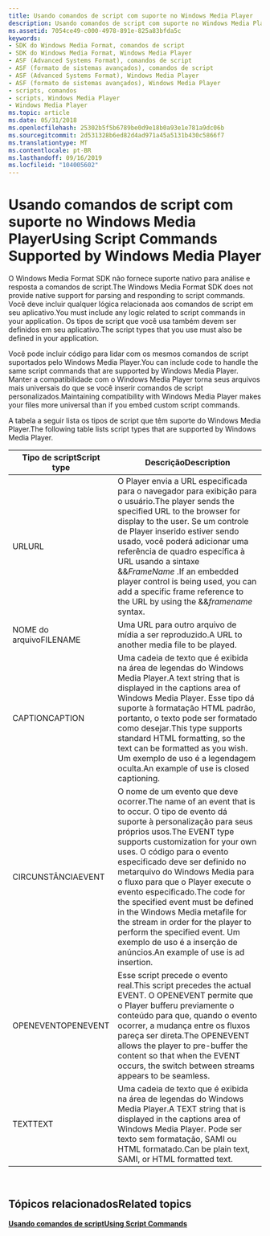 ```yaml
---
title: Usando comandos de script com suporte no Windows Media Player
description: Usando comandos de script com suporte no Windows Media Player
ms.assetid: 7054ce49-c000-4978-891e-825a83bfda5c
keywords:
- SDK do Windows Media Format, comandos de script
- SDK do Windows Media Format, Windows Media Player
- ASF (Advanced Systems Format), comandos de script
- ASF (formato de sistemas avançados), comandos de script
- ASF (Advanced Systems Format), Windows Media Player
- ASF (formato de sistemas avançados), Windows Media Player
- scripts, comandos
- scripts, Windows Media Player
- Windows Media Player
ms.topic: article
ms.date: 05/31/2018
ms.openlocfilehash: 25302b5f5b6789be0d9e18b0a93e1e781a9dc06b
ms.sourcegitcommit: 2d531328b6ed82d4ad971a45a5131b430c5866f7
ms.translationtype: MT
ms.contentlocale: pt-BR
ms.lasthandoff: 09/16/2019
ms.locfileid: "104005602"
---
```

# <a name="using-script-commands-supported-by-windows-media-player"></a><span data-ttu-id="e6cbf-112">Usando comandos de script com suporte no Windows Media Player</span><span class="sxs-lookup"><span data-stu-id="e6cbf-112">Using Script Commands Supported by Windows Media Player</span></span>

<span data-ttu-id="e6cbf-113">O Windows Media Format SDK não fornece suporte nativo para análise e resposta a comandos de script.</span><span class="sxs-lookup"><span data-stu-id="e6cbf-113">The Windows Media Format SDK does not provide native support for parsing and responding to script commands.</span></span> <span data-ttu-id="e6cbf-114">Você deve incluir qualquer lógica relacionada aos comandos de script em seu aplicativo.</span><span class="sxs-lookup"><span data-stu-id="e6cbf-114">You must include any logic related to script commands in your application.</span></span> <span data-ttu-id="e6cbf-115">Os tipos de script que você usa também devem ser definidos em seu aplicativo.</span><span class="sxs-lookup"><span data-stu-id="e6cbf-115">The script types that you use must also be defined in your application.</span></span>

<span data-ttu-id="e6cbf-116">Você pode incluir código para lidar com os mesmos comandos de script suportados pelo Windows Media Player.</span><span class="sxs-lookup"><span data-stu-id="e6cbf-116">You can include code to handle the same script commands that are supported by Windows Media Player.</span></span> <span data-ttu-id="e6cbf-117">Manter a compatibilidade com o Windows Media Player torna seus arquivos mais universais do que se você inserir comandos de script personalizados.</span><span class="sxs-lookup"><span data-stu-id="e6cbf-117">Maintaining compatibility with Windows Media Player makes your files more universal than if you embed custom script commands.</span></span>

<span data-ttu-id="e6cbf-118">A tabela a seguir lista os tipos de script que têm suporte do Windows Media Player.</span><span class="sxs-lookup"><span data-stu-id="e6cbf-118">The following table lists script types that are supported by Windows Media Player.</span></span>



| <span data-ttu-id="e6cbf-119">Tipo de script</span><span class="sxs-lookup"><span data-stu-id="e6cbf-119">Script type</span></span> | <span data-ttu-id="e6cbf-120">Descrição</span><span class="sxs-lookup"><span data-stu-id="e6cbf-120">Description</span></span>                                                                                                                                                                                                                                                                              |
|-------------|------------------------------------------------------------------------------------------------------------------------------------------------------------------------------------------------------------------------------------------------------------------------------------------|
| <span data-ttu-id="e6cbf-121">URL</span><span class="sxs-lookup"><span data-stu-id="e6cbf-121">URL</span></span>         | <span data-ttu-id="e6cbf-122">O Player envia a URL especificada para o navegador para exibição para o usuário.</span><span class="sxs-lookup"><span data-stu-id="e6cbf-122">The player sends the specified URL to the browser for display to the user.</span></span> <span data-ttu-id="e6cbf-123">Se um controle de Player inserido estiver sendo usado, você poderá adicionar uma referência de quadro específica à URL usando a sintaxe &&*FrameName* .</span><span class="sxs-lookup"><span data-stu-id="e6cbf-123">If an embedded player control is being used, you can add a specific frame reference to the URL by using the &&*framename* syntax.</span></span>                                                                             |
| <span data-ttu-id="e6cbf-124">NOME do arquivo</span><span class="sxs-lookup"><span data-stu-id="e6cbf-124">FILENAME</span></span>    | <span data-ttu-id="e6cbf-125">Uma URL para outro arquivo de mídia a ser reproduzido.</span><span class="sxs-lookup"><span data-stu-id="e6cbf-125">A URL to another media file to be played.</span></span>                                                                                                                                                                                                                                                |
| <span data-ttu-id="e6cbf-126">CAPTION</span><span class="sxs-lookup"><span data-stu-id="e6cbf-126">CAPTION</span></span>     | <span data-ttu-id="e6cbf-127">Uma cadeia de texto que é exibida na área de legendas do Windows Media Player.</span><span class="sxs-lookup"><span data-stu-id="e6cbf-127">A text string that is displayed in the captions area of Windows Media Player.</span></span> <span data-ttu-id="e6cbf-128">Esse tipo dá suporte à formatação HTML padrão, portanto, o texto pode ser formatado como desejar.</span><span class="sxs-lookup"><span data-stu-id="e6cbf-128">This type supports standard HTML formatting, so the text can be formatted as you wish.</span></span> <span data-ttu-id="e6cbf-129">Um exemplo de uso é a legendagem oculta.</span><span class="sxs-lookup"><span data-stu-id="e6cbf-129">An example of use is closed captioning.</span></span>                                                                             |
| <span data-ttu-id="e6cbf-130">CIRCUNSTÂNCIA</span><span class="sxs-lookup"><span data-stu-id="e6cbf-130">EVENT</span></span>       | <span data-ttu-id="e6cbf-131">O nome de um evento que deve ocorrer.</span><span class="sxs-lookup"><span data-stu-id="e6cbf-131">The name of an event that is to occur.</span></span> <span data-ttu-id="e6cbf-132">O tipo de evento dá suporte à personalização para seus próprios usos.</span><span class="sxs-lookup"><span data-stu-id="e6cbf-132">The EVENT type supports customization for your own uses.</span></span> <span data-ttu-id="e6cbf-133">O código para o evento especificado deve ser definido no metarquivo do Windows Media para o fluxo para que o Player execute o evento especificado.</span><span class="sxs-lookup"><span data-stu-id="e6cbf-133">The code for the specified event must be defined in the Windows Media metafile for the stream in order for the player to perform the specified event.</span></span> <span data-ttu-id="e6cbf-134">Um exemplo de uso é a inserção de anúncios.</span><span class="sxs-lookup"><span data-stu-id="e6cbf-134">An example of use is ad insertion.</span></span> |
| <span data-ttu-id="e6cbf-135">OPENEVENT</span><span class="sxs-lookup"><span data-stu-id="e6cbf-135">OPENEVENT</span></span>   | <span data-ttu-id="e6cbf-136">Esse script precede o evento real.</span><span class="sxs-lookup"><span data-stu-id="e6cbf-136">This script precedes the actual EVENT.</span></span> <span data-ttu-id="e6cbf-137">O OPENEVENT permite que o Player bufferu previamente o conteúdo para que, quando o evento ocorrer, a mudança entre os fluxos pareça ser direta.</span><span class="sxs-lookup"><span data-stu-id="e6cbf-137">The OPENEVENT allows the player to pre-buffer the content so that when the EVENT occurs, the switch between streams appears to be seamless.</span></span>                                                                                                       |
| <span data-ttu-id="e6cbf-138">TEXT</span><span class="sxs-lookup"><span data-stu-id="e6cbf-138">TEXT</span></span>        | <span data-ttu-id="e6cbf-139">Uma cadeia de texto que é exibida na área de legendas do Windows Media Player.</span><span class="sxs-lookup"><span data-stu-id="e6cbf-139">A TEXT string that is displayed in the captions area of Windows Media Player.</span></span> <span data-ttu-id="e6cbf-140">Pode ser texto sem formatação, SAMI ou HTML formatado.</span><span class="sxs-lookup"><span data-stu-id="e6cbf-140">Can be plain text, SAMI, or HTML formatted text.</span></span>                                                                                                                                                           |



 

## <a name="related-topics"></a><span data-ttu-id="e6cbf-141">Tópicos relacionados</span><span class="sxs-lookup"><span data-stu-id="e6cbf-141">Related topics</span></span>

<dl> <dt>

[<span data-ttu-id="e6cbf-142">**Usando comandos de script**</span><span class="sxs-lookup"><span data-stu-id="e6cbf-142">**Using Script Commands**</span></span>](using-script-commands.md)
</dt> </dl>

 

 




